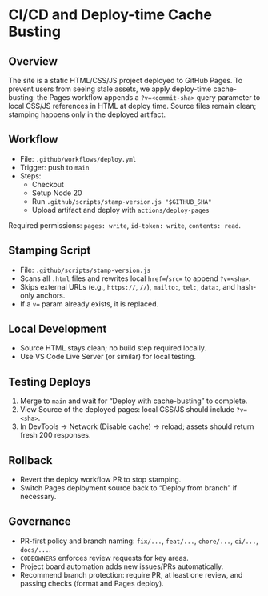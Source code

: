 # CI/CD and Deploy-time Cache Busting

## Overview

The site is a static HTML/CSS/JS project deployed to GitHub Pages. To prevent users from seeing stale assets, we apply deploy-time cache-busting: the Pages workflow appends a `?v=<commit-sha>` query parameter to local CSS/JS references in HTML at deploy time. Source files remain clean; stamping happens only in the deployed artifact.

## Workflow

- File: `.github/workflows/deploy.yml`
- Trigger: push to `main`
- Steps:
  - Checkout
  - Setup Node 20
  - Run `.github/scripts/stamp-version.js "$GITHUB_SHA"`
  - Upload artifact and deploy with `actions/deploy-pages`

Required permissions: `pages: write`, `id-token: write`, `contents: read`.

## Stamping Script

- File: `.github/scripts/stamp-version.js`
- Scans all `.html` files and rewrites local `href=`/`src=` to append `?v=<sha>`.
- Skips external URLs (e.g., `https://`, `//`), `mailto:`, `tel:`, `data:`, and hash-only anchors.
- If a `v=` param already exists, it is replaced.

## Local Development

- Source HTML stays clean; no build step required locally.
- Use VS Code Live Server (or similar) for local testing.

## Testing Deploys

1. Merge to `main` and wait for “Deploy with cache-busting” to complete.
2. View Source of the deployed pages: local CSS/JS should include `?v=<sha>`.
3. In DevTools → Network (Disable cache) → reload; assets should return fresh 200 responses.

## Rollback

- Revert the deploy workflow PR to stop stamping.
- Switch Pages deployment source back to “Deploy from branch” if necessary.

## Governance

- PR-first policy and branch naming: `fix/...`, `feat/...`, `chore/...`, `ci/...`, `docs/...`.
- `CODEOWNERS` enforces review requests for key areas.
- Project board automation adds new issues/PRs automatically.
- Recommend branch protection: require PR, at least one review, and passing checks (format and Pages deploy).
